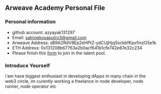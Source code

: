 ## Arweave Academy Personal File

### Personal information

- github account: azyayak131297
- Email: satrioekosaputro3@gmail.com
- Arweave Address: sB9A2RdV8Ep2eHPtZ-ydCUjHjq5sckbfKpxfmzO5e1k
- ETH Address: 0x131208b67763a2b0acf641b1cfe742e87e32c234
- Please finish this [form](https://docs.google.com/forms/d/e/1FAIpQLSfWA5fIIcBgmRppm3jNz5vmf9Mai_QMVil-2pO4r7YKn_Zhtw/viewform?usp=sf_link) to join in the talent pool.

### Introduce Yourself
 i'am have biggest enthusiast in developing dApps in many chain in the web3 circle, im curently working a freelance in node developer, node runner, node operator etc
